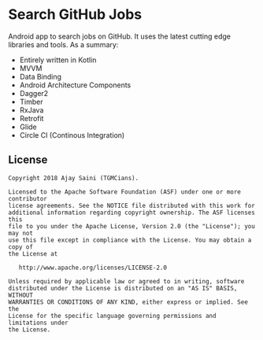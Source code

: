 # Search GitHub Jobs

Android app to search jobs on GitHub. It uses the latest cutting edge libraries and tools. As a summary:

 * Entirely written in Kotlin
 * MVVM
 * Data Binding
 * Android Architecture Components
 * Dagger2
 * Timber
 * RxJava
 * Retrofit
 * Glide
 * Circle CI (Continous Integration)
 

## License

```
Copyright 2018 Ajay Saini (TGMCians).

Licensed to the Apache Software Foundation (ASF) under one or more contributor
license agreements. See the NOTICE file distributed with this work for
additional information regarding copyright ownership. The ASF licenses this
file to you under the Apache License, Version 2.0 (the "License"); you may not
use this file except in compliance with the License. You may obtain a copy of
the License at

   http://www.apache.org/licenses/LICENSE-2.0

Unless required by applicable law or agreed to in writing, software
distributed under the License is distributed on an "AS IS" BASIS, WITHOUT
WARRANTIES OR CONDITIONS OF ANY KIND, either express or implied. See the
License for the specific language governing permissions and limitations under
the License.
```
